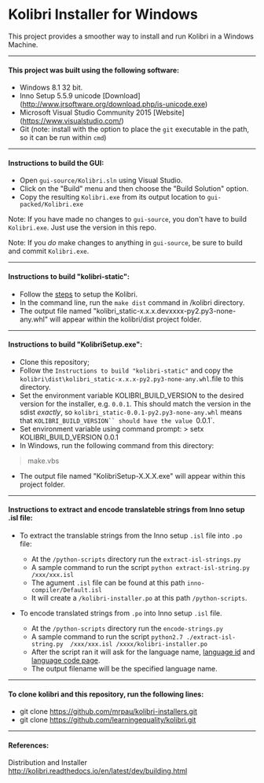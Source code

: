 Kolibri Installer for Windows
==========

This project provides a smoother way to install and run Kolibri in a Windows Machine.

---
#### This project was built using the following software:
* Windows 8.1 32 bit.
* Inno Setup 5.5.9 unicode [Download] (http://www.jrsoftware.org/download.php/is-unicode.exe)
* Microsoft Visual Studio Community 2015 [Website] (https://www.visualstudio.com/)
* Git (note: install with the option to place the `git` executable in the path, so it can be run within `cmd`)

---
#### Instructions to build the GUI:
* Open `gui-source/Kolibri.sln` using Visual Studio.
* Click on the "Build" menu and then choose the "Build Solution" option.
* Copy the resulting `Kolibri.exe` from its output location to `gui-packed/Kolibri.exe`

Note: If you have made no changes to `gui-source`, you don't have to build `Kolibri.exe`. Just use the version in this repo.

Note: If you *do* make changes to anything in `gui-source`, be sure to build and commit `Kolibri.exe`.

---
#### Instructions to build "kolibri-static":

* Follow the [steps](http://kolibri.readthedocs.io/en/latest/dev/getting_started.html) to setup the Kolibri.
* In the command line, run the `make dist` command in /kolibri directory.
* The output file named "kolibri_static-x.x.x.devxxxx-py2.py3-none-any.whl" will appear within the kolibri/dist project folder.

---
#### Instructions to build "KolibriSetup.exe":

* Clone this repository;
* Follow the `Instructions to build "kolibri-static"` and copy the `kolibri\dist\kolibri_static-x.x.x-py2.py3-none-any.whl`.file to this directory.
* Set the environment variable KOLIBRI_BUILD_VERSION to the desired version for the installer, e.g. `0.0.1`.
  This should match the version in the sdist *exactly*, so `kolibri_static-0.0.1-py2.py3-none-any.whl` means that `KOLIBRI_BUILD_VERSION``
  should have the value `0.0.1`.
* Set environment variable using command prompt: > setx KOLIBRI_BUILD_VERSION 0.0.1
* In Windows, run the following command from this directory:
> make.vbs
* The output file named "KolibriSetup-X.X.X.exe" will appear within this project folder.


---
#### Instructions to extract and encode translateble strings from Inno setup .isl file:
* To extract the translable strings from the Inno setup `.isl` file into `.po` file:
	- At the `/python-scripts` directory run the `extract-isl-strings.py` 
	- A sample command to run the script `python extract-isl-string.py /xxx/xxx.isl`
	- The agument `.isl` file can be found at this path `inno-compiler/Default.isl`
	- It will create a `/kolibri-installer.po` at this path `/python-scripts`.

* To encode translated strings from `.po` into Inno setup `.isl` file.
	- At the `/python-scripts` directory run the `encode-strings.py`
	- A sample command to run the script `python2.7 ./extract-isl-string.py  /xxx/xxx.isl /xxxx/kolibri-installer.po`
	- After the script ran it will ask for the language name, [language id](https://msdn.microsoft.com/en-us/library/dd318693.aspx) and [language code page](https://msdn.microsoft.com/en-us/library/cc195052.aspx).
	- The output filename will be the specified language name.

---
#### To clone kolibri and this repository, run the following lines:

* git clone https://github.com/mrpau/kolibri-installers.git
* git clone https://github.com/learningequality/kolibri.git

---
#### References:

Distribution and Installer http://kolibri.readthedocs.io/en/latest/dev/building.html
